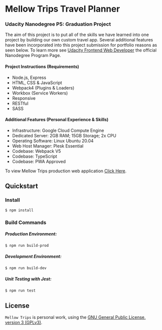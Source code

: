 # Mellow Trips Travel Planner

### Udacity Nanodegree P5: Graduation Project

The aim of this project is to put all of the skills we have learned into one project by building our own custom travel app. Several additional features have been incorporated into this project submission for portfolio reasons as seen below. To learn more see [Udacity Frontend Web Developer](https://www.udacity.com/course/front-end-web-developer-nanodegree--nd0011) the official Nanodegree Program Page.

#### Project Instructions (Requirements)

- Node.js, Express
- HTML, CSS & JavaScript
- Webpack4 (Plugins & Loaders)
- Workbox (Service Workers)
- Responsive
- RESTful
- SASS

#### Additional Features (Personal Experience & Skills)

* Infrastructure: Google Cloud Compute Engine
* Dedicated Server: 2GB RAM; 15GB Storage; 2x CPU
* Operating Software: Linux Ubuntu 20.04
* Web Host Manager: Plesk Essential
* Codebase: Webpack V5
* Codebase: TypeScript
* Codebase: PWA Approved

To view Mellow Trips production web application [Click Here](https://mellowtrips.founddesigns.app/).

## Quickstart

### Install

```
$ npm install
```

### Build Commands

##### Production Environment:

```
$ npm run build-prod
```

##### Development Environment:

```
$ npm run build-dev
```

##### Unit Testing with Jest:

```
$ npm run test
```

## License

`Mellow Trips` is personal work, using the [GNU General Public License, version 3 (GPLv3)](https://www.gnu.org/licenses/gpl-3.0.html).